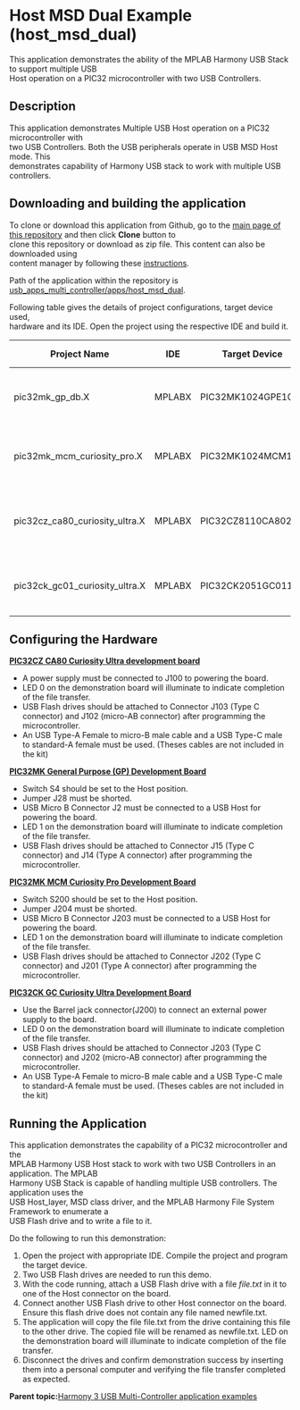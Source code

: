 # Host MSD Dual Example \(host\_msd\_dual\)

This application demonstrates the ability of the MPLAB Harmony USB Stack to support multiple USB<br /> Host operation on a PIC32 microcontroller with two USB Controllers.

## **Description**

This application demonstrates Multiple USB Host operation on a PIC32 microcontroller with<br /> two USB Controllers. Both the USB peripherals operate in USB MSD Host mode. This<br /> demonstrates capability of Harmony USB stack to work with multiple USB controllers.

## **Downloading and building the application**

To clone or download this application from Github, go to the [main page of this repository](https://github.com/Microchip-MPLAB-Harmony/usb_apps_multi_controller) and then click **Clone** button to<br /> clone this repository or download as zip file. This content can also be downloaded using<br /> content manager by following these [instructions](https://github.com/Microchip-MPLAB-Harmony/contentmanager/wiki).

Path of the application within the repository is [usb\_apps\_multi\_controller/apps/host\_msd\_dual](https://github.com/Microchip-MPLAB-Harmony/usb_apps_multi_controller/tree/master/apps/host_msd_dual).

Following table gives the details of project configurations, target device used,<br /> hardware and its IDE. Open the project using the respective IDE and build it.

|Project Name|IDE|Target Device|Hardware / Configuration|
|------------|---|-------------|------------------------|
|pic32mk\_gp\_db.X|MPLABX|PIC32MK1024GPE100|PIC32MK General Purpose \(GP\) Development Board|
|pic32mk\_mcm\_curiosity\_pro.X|MPLABX|PIC32MK1024MCM100|PIC32MK MCM Curiosity Pro Development Board|
|pic32cz\_ca80\_curiosity\_ultra.X|MPLABX|PIC32CZ8110CA80208|PIC32CZ CA80 Curiosity Ultra development board|
|pic32ck\_gc01\_curiosity\_ultra.X|MPLABX|PIC32CK2051GC01144|PIC32CK GC Curiosity Ultra Development Board|

## **Configuring the Hardware**

**[PIC32CZ CA80 Curiosity Ultra development board](https://www.microchip.com/en-us/development-tool/ea61x20a)**

-   A power supply must be connected to J100 to powering the board.
-   LED 0 on the demonstration board will illuminate to indicate completion of the file transfer.
-   USB Flash drives should be attached to Connector J103 \(Type C connector\) and J102 \(micro-AB connector\) after programming the microcontroller.
-   An USB Type-A Female to micro-B male cable and a USB Type-C male to standard-A female must be used. \(Theses cables are not included in the kit\)

**[PIC32MK General Purpose \(GP\) Development Board](https://www.microchip.com/developmenttools/ProductDetails/dm320106)**

-   Switch S4 should be set to the Host position.
-   Jumper J28 must be shorted.
-   USB Micro B Connector J2 must be connected to a USB Host for powering the board.
-   LED 1 on the demonstration board will illuminate to indicate completion of the file transfer.
-   USB Flash drives should be attached to Connector J15 \(Type C connector\) and J14 \(Type A connector\) after programming the microcontroller.

**[PIC32MK MCM Curiosity Pro Development Board](https://www.microchip.com/Developmenttools/ProductDetails/EV31E34A)**

-   Switch S200 should be set to the Host position.
-   Jumper J204 must be shorted.
-   USB Micro B Connector J203 must be connected to a USB Host for powering the board.
-   LED 1 on the demonstration board will illuminate to indicate completion of the file transfer.
-   USB Flash drives should be attached to Connector J202 \(Type C connector\) and J201 \(Type A connector\) after programming the microcontroller.

**[PIC32CK GC Curiosity Ultra Development Board](https://www.microchip.com/en-us/development-tool/ea23j82a)**

-   Use the Barrel jack connector\(J200\) to connect an external power supply to the board.
-   LED 0 on the demonstration board will illuminate to indicate completion of the file transfer.
-   USB Flash drives should be attached to Connector J203 \(Type C connector\) and J202 \(micro-AB connector\) after programming the microcontroller.
-   An USB Type-A Female to micro-B male cable and a USB Type-C male to standard-A female must be used. \(Theses cables are not included in the kit\)

## **Running the Application**

This application demonstrates the capability of a PIC32 microcontroller and the<br /> MPLAB Harmony USB Host stack to work with two USB Controllers in an application. The MPLAB<br /> Harmony USB Stack is capable of handling multiple USB controllers. The application uses the<br /> USB Host\_layer, MSD class driver, and the MPLAB Harmony File System Framework to enumerate a<br /> USB Flash drive and to write a file to it.

Do the following to run this demonstration:

1.  Open the project with appropriate IDE. Compile the project and program the target device.
2.  Two USB Flash drives are needed to run this demo.
3.  With the code running, attach a USB Flash drive with a file *file.txt* in it to one of the Host connector on the board.
4.  Connect another USB Flash drive to other Host connector on the board. Ensure this flash drive does not contain any file named newfile.txt.
5.  The application will copy the file file.txt from the drive containing this file to the other drive. The copied file will be renamed as newfile.txt. LED on the demonstration board will illuminate to indicate completion of the file transfer.
6.  Disconnect the drives and confirm demonstration success by inserting them into a personal computer and verifying the file transfer completed as expected.

**Parent topic:**[Harmony 3 USB Multi-Controller application examples](GUID-76832A45-8D59-4921-A368-9304B22965EF.md)

